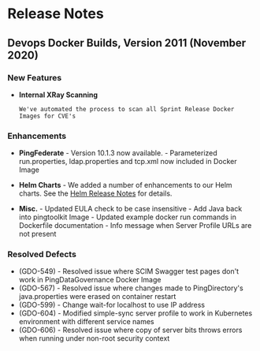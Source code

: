 # Release Notes

## Devops Docker Builds, Version 2011 (November 2020)

### New Features

- **Internal XRay Scanning**

      We've automated the process to scan all Sprint Release Docker Images for CVE's

### Enhancements

- **PingFederate**
      - Version 10.1.3 now available.
      - Parameterized run.properties, ldap.properties and tcp.xml now included in Docker Image

- **Helm Charts**
      - We added a number of enhancements to our Helm charts. See the [Helm Release Notes](https://helm.pingidentity.com/release-notes/) for details.

- **Misc.**
      - Updated EULA check to be case insensitive
      - Add Java back into pingtoolkit Image
      - Updated example docker run commands in Dockerfile documentation
      - Info message when Server Profile URLs are not present

### Resolved Defects

- (GDO-549) - Resolved issue where SCIM Swagger test pages don't work in PingDataGovernance Docker Image
- (GDO-567) - Resolved issue where changes made to PingDirectory's java.properties were erased on container restart
- (GDO-599) - Change wait-for localhost to use IP address
- (GDO-604) - Modified simple-sync server profile to work in Kubernetes environment with different service names
- (GDO-606) - Resolved issue where copy of server bits throws errors when running under non-root security context

